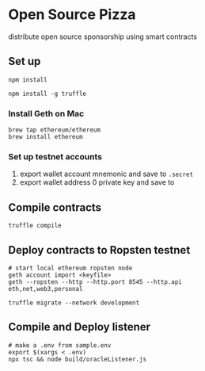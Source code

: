 # Open Source Pizza
distribute open source sponsorship using smart contracts

## Set up
```
npm install

npm install -g truffle
```

### Install Geth on Mac
```
brew tap ethereum/ethereum
brew install ethereum
```

### Set up testnet accounts
1. export wallet account mnemonic and save to `.secret`
1. export wallet address 0 private key and save to <keyfile>

## Compile contracts
```
truffle compile
```

## Deploy contracts to Ropsten testnet
```
# start local ethereum ropsten node
geth account import <keyfile>
geth --ropsten --http --http.port 8545 --http.api eth,net,web3,personal

truffle migrate --network development
```


## Compile and Deploy listener
```
# make a .env from sample.env
export $(xargs < .env)
npx tsc && node build/oracleListener.js
```



